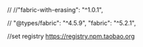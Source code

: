 // //"fabric-with-erasing": "^1.0.1",

// "@types/fabric": "^4.5.9",
"fabric": "^5.2.1",

//set registry https://registry.npm.taobao.org
